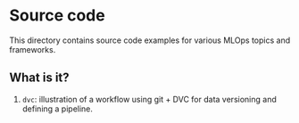 # Source code

This directory contains source code examples for various MLOps topics and
frameworks.


## What is it?

1. `dvc`: illustration of a workflow using git + DVC for data versioning
   and defining a pipeline.
